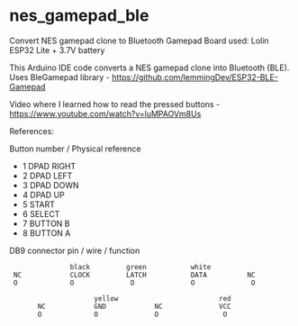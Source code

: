 # nes_gamepad_ble
Convert NES gamepad clone to Bluetooth Gamepad
Board used: Lolin ESP32 Lite + 3.7V battery

This Arduino IDE code converts a NES gamepad clone into Bluetooth (BLE).
Uses BleGamepad library - https://github.com/lemmingDev/ESP32-BLE-Gamepad

Video where I learned how to read the pressed buttons - https://www.youtube.com/watch?v=luMPAOVm8Us


References:

Button number / Physical reference
 * 1 DPAD RIGHT
 * 2 DPAD LEFT
 * 3 DPAD DOWN 
 * 4 DPAD UP
 * 5 START
 * 6 SELECT
 * 7 BUTTON B
 * 8 BUTTON A


DB9 connector pin / wire / function

                   black         green           white
     NC            CLOCK         LATCH           DATA          NC
     O             O              O              O              O
     
                         yellow                         red
           NC            GND            NC              VCC        
           O             O              O                O
            
